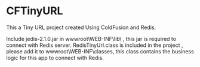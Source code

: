 # CFTinyURL
This a Tiny URL project created Using ColdFusion and Redis.

Include jedis-2.1.0.jar in wwwroot\WEB-INF\lib\ , this jar is required to connect with Redis server.
RedisTinyUrl.class is included in the project , please add it to wwwroot\WEB-INF\classes, this class 
contains the business logic for this app to connect with Redis.
